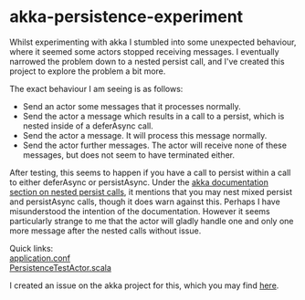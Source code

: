 # akka-persistence-experiment

Whilst experimenting with akka I stumbled into some unexpected behaviour, where it seemed some actors stopped receiving messages. I eventually narrowed the problem down to a nested persist call, and I've created this project to explore the problem a bit more.

The exact behaviour I am seeing is as follows:
* Send an actor some messages that it processes normally.
* Send the actor a message which results in a call to a persist, which is nested inside of a deferAsync call.
* Send the actor a message. It will process this message normally.
* Send the actor further messages. The actor will receive none of these messages, but does not seem to have terminated either.

After testing, this seems to happen if you have a call to persist within a call to either deferAsync or persistAsync. Under the [akka documentation section on nested persist calls](https://doc.akka.io/docs/akka/2.5.6/scala/persistence.html#nested-persist-calls), it mentions that you may nest mixed persist and persistAsync calls, though it does warn against this. Perhaps I have misunderstood the intention of the documentation. However it seems particularly strange to me that the actor will gladly handle one and only one more message after the nested calls without issue.

Quick links: <br/>
[application.conf](src/main/resources/application.conf)  <br/>
[PersistenceTestActor.scala](src/main/scala/PersistenceTestActor.scala)

I created an issue on the akka project for this, which you may find [here](https://github.com/akka/akka/issues/23781).
